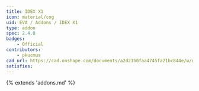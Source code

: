 ```yaml
---
title: IDEX X1
icon: material/cog
uid: EVA / Addons / IDEX X1
type: addon
spec: 2.4.0
badges:
    - Official
contributors: 
    - pkucmus
cad_url: https://cad.onshape.com/documents/a2d21b0faa4745fa21bc844e/w/d7f14dfeeee2e68fe2f1149b/e/b95143b36c9a9de2e7f05e9e
satisfies:
---
```


{% extends 'addons.md' %}
